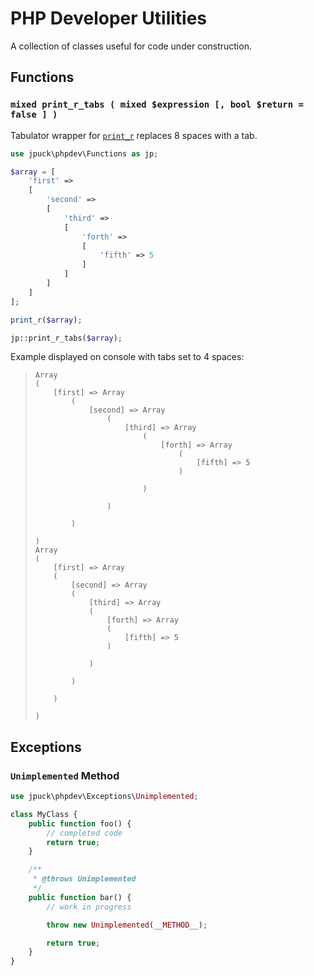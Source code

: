 # PHP Developer Utilities

A collection of classes useful for code under construction.

## Functions

### `mixed print_r_tabs ( mixed $expression [, bool $return = false ] )`

Tabulator wrapper for [`print_r`][1] replaces 8 spaces with a tab.

```php
use jpuck\phpdev\Functions as jp;

$array = [
	'first' =>
	[
		'second' =>
		[
			'third' =>
			[
				'forth' =>
				[
					'fifth' => 5
				]
			]
		]
	]
];

print_r($array);

jp::print_r_tabs($array);
```

Example displayed on console with tabs set to 4 spaces:

>     Array
>     (
>         [first] => Array
>             (
>                 [second] => Array
>                     (
>                         [third] => Array
>                             (
>                                 [forth] => Array
>                                     (
>                                         [fifth] => 5
>                                     )
>
>                             )
>
>                     )
>
>             )
>
>     )
>     Array
>     (
>         [first] => Array
>         (
>             [second] => Array
>             (
>                 [third] => Array
>                 (
>                     [forth] => Array
>                     (
>                         [fifth] => 5
>                     )
>
>                 )
>
>             )
>
>         )
>
>     )

## Exceptions

### `Unimplemented` Method

```php
use jpuck\phpdev\Exceptions\Unimplemented;

class MyClass {
	public function foo() {
		// completed code
		return true;
	}

	/**
	 * @throws Unimplemented
	 */
	public function bar() {
		// work in progress

		throw new Unimplemented(__METHOD__);

		return true;
	}
}
```

  [1]:http://php.net/manual/en/function.print-r.php